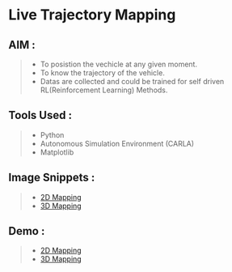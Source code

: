 # Live Trajectory Mapping

## AIM :

> * To posistion the vechicle at any given moment.
> * To know the trajectory of the vehicle.
> * Datas are collected and could be trained for self driven RL(Reinforcement Learning) Methods.

## Tools Used :

> * Python
> * Autonomous Simulation Environment (CARLA)
> * Matplotlib 

## Image Snippets :

> * [2D Mapping](https://drive.google.com/file/d/1yudVr1v6SSkGbeQNmc6vH3MksN7I7tfr/view?usp=sharing)
> * [3D Mapping](https://drive.google.com/file/d/1FI-Z8X2QCpnJtaxZfBwpJiBw6FrsSPsv/view?usp=sharing)

## Demo :

> * [2D Mapping](https://drive.google.com/file/d/1yudVr1v6SSkGbeQNmc6vH3MksN7I7tfr/view?usp=sharing)
> * [3D Mapping](https://drive.google.com/file/d/1FI-Z8X2QCpnJtaxZfBwpJiBw6FrsSPsv/view?usp=sharing)
